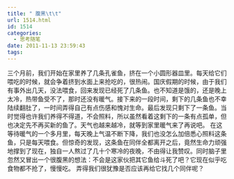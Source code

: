 ```yaml
---
title: " 腹黑\t\t"
url: 1514.html
id: 1514
categories:
  - 思考随笔
date: 2011-11-13 23:59:43
tags:
---
```


三个月前，我们开始在家里养了几条孔雀鱼，挤在一个小圆形器皿里。每天给它们喂吃的时候，就会争着挤到水面上来抢吃的，很热闹。国庆假期的时候，由于我们有事外出几天，没法喂食，回来发现已经死了几条鱼。也不知道是饿的，还是晚上太冷，热带鱼受不了，那时还没有暖气。接下来的一段时间，剩下的几条鱼也不幸陆续翻肚了，一时间弄得自己有点伤感和愧对生命。最后发现只剩下了一条鱼。当时觉得也许我们养得不得道，不会照料，所以虽然看着这剩下的一条有点孤单，但也决定先不再买新的鱼了。天气也越来越冷，就等到家里暖气来了再说吧。 在这等待暖气的一个多月里，每天晚上气温不断下降，我们也没怎么加倍悉心照料这条鱼，只是每天喂食。但惊奇的发现，这条鱼在同伴全都离开之后，竟然生命力顽强地撑到了现在，独自一人熬过了几十个寒冷的夜晚，不由得让我赞叹。同时脑子里忽然又冒出一个很腹黑的想法：不会是这家伙把其它鱼给斗死了吧？它现在似乎吃食物都不抢了，慢慢吃。 弄得我们很犹豫是否应该再给它找几个同伴呢？